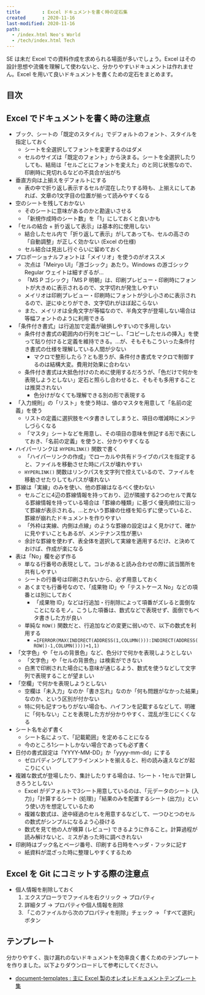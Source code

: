 ```yaml
---
title        : Excel ドキュメントを書く時の定石集
created      : 2020-11-16
last-modified: 2020-11-16
path:
  - /index.html Neo's World
  - /tech/index.html Tech
---
```


SE は未だ Excel での資料作成を求められる場面が多いでしょう。Excel はその設計思想や流儀を理解して使わないと、分かりやすいドキュメントは作れません。Excel を用いて良いドキュメントを書くための定石をまとめます。


## 目次


## Excel でドキュメントを書く時の注意点

- ブック、シートの「既定のスタイル」でデフォルトのフォント、スタイルを指定しておく
  - シートを全選択してフォントを変更するのはダメ
  - セルのサイズは「既定のフォント」から決まる。シートを全選択したりしても、結局は「セルごとにフォントを変えた」のと同じ状態なので、印刷時に見切れるなどの不具合が出がち
- 垂直方向は上揃えをデフォルトにする
  - 表の中で折り返し表示するセルが混在したりする時も、上揃えにしてあれば、文章の1文字目の位置が揃って読みやすくなる
- 空のシートを残しておかない
  - そのシートに意味があるのかと勘違いさせる
  - 「新規作成時のシート数」を「1」にしておくと良いかも
- 「セルの結合 + 折り返して表示」は基本的に使用しない
  - 結合したセル内で「折り返して表示」がしてあっても、セルの高さの「自動調整」が正しく効かない (Excel の仕様)
  - セル結合は見出し行ぐらいに留めておく
- プロポーショナルフォントは「メイリオ」を使うのがオススメ
  - 次点は「Meiryo UI」「游ゴシック」あたり。Windows の游ゴシック Regular ウェイトは細すぎるが…
  - 「MS P ゴシック」「MS P 明朝」は、印刷プレビュー・印刷時にフォントが大きめに表示されるので、文字切れが発生しやすい
  - メイリオは印刷プレビュー・印刷時にフォントが少し小さめに表示されるので、逆にゆとりができ、文字切れがほぼ起こらない
  - また、メイリオは全角文字が等幅なので、半角文字が登場しない場合は等幅フォントのように利用できる
- 「条件付き書式」は行追加で定義が破損しやすいので多用しない
  - 条件付き書式の範囲内の行列をコピーし、「コピーしたセルの挿入」を使って貼り付けると定義を維持できる。…が、そもそもこういった条件付き書式の仕様を理解している人間が少ない
      - マクロで整形したら？とも思うが、条件付き書式をマクロで制御するのは結構大変。費用対効果に合わない
  - 条件付き書式は大抵色付けのために使用するだろうが、「色だけで何かを表現しようとしない」定石と照らし合わせると、そもそも多用することは推奨されない
      - 色分けがなくても理解できる別の形で表現する
- 「入力規則」の「リスト」を使う時は、値のマスタを用意して「名前の定義」を使う
  - リストの定義に選択肢をベタ書きしてしまうと、項目の増減時にメンテしづらくなる
  - 「マスタ」シートなどを用意し、その項目の意味を併記する形で表にしておき、「名前の定義」を使うと、分かりやすくなる
- ハイパーリンクは `HYPERLINK()` 関数で書く
  - 「ハイパーリンクの作成」でローカルや共有ドライブのパスを指定すると、ファイルを移動させた時にパスが壊れやすい
  - `HYPERLINK()` 関数はリンクパスを文字列で控えているので、ファイルを移動させたりしてもパスが壊れない
- 罫線は「実線」のみを使い、他の罫線はなるべく使わない
  - セルごとに4辺の罫線情報を持っており、辺が隣接する2つのセルで異なる罫線情報を持っている場合は「罫線の種類」に基づく優先順位に沿って罫線が表示される。…とかいう罫線の仕様を知らずに使っていると、罫線が崩れたドキュメントを作りやすい
  - 「外枠は実線、内側は点線」のような罫線の設定はよく見かけて、確かに見やすいこともあるが、メンテナンス性が悪い
  - 余計な罫線を使わず、表全体を選択して実線を適用するだけ、と決めておけば、作成が楽になる
- 表は「No」欄を必ず作る
  - 単なる行番号の表現として。コレがあると読み合わせの際に該当箇所を共有しやすい
  - シートの行番号は印刷されないから、必ず用意しておく
  - あくまでも行番号なので、「成果物 ID」や「テストケース No」などの項番とは別にしておく
      - 「成果物 ID」などは行追加・行削除によって項番がズレると面倒なことになるモノ。こうした項番は、数式などで表現せず、面倒でもベタ書きした方が良い
  - 単純な `ROW()` 関数だと、行追加などの変更に弱いので、以下の数式を利用する
      - `=IFERROR(MAX(INDIRECT(ADDRESS(1,COLUMN())):INDIRECT(ADDRESS(ROW()-1,COLUMN())))+1,1)`
- 「文字色」や「セルの背景色」など、色分けで何かを表現しようとしない
  - 「文字色」や「セルの背景色」は検索ができない
  - 白黒で印刷された場合にも意味が通じるよう、数式を使うなどして文字列で表現することが望ましい
- 「空欄」で何かを表現しようとしない
  - 空欄は「未入力」なのか「書き忘れ」なのか「何も問題がなかった結果」なのか、という区別が付かない
  - 特に何も記すつもりがない場合も、ハイフンを記載するなどして、明確に「何もない」ことを表現した方が分かりやすく、混乱が生じにくくなる
- シート名を必ず書く
  - シート名によって、「記載範囲」を定めることになる
  - 今のところ1シートしかない場合であっても必ず書く
- 日付の書式設定は「YYYY-MM-DD」か「yyyy-mm-dd」にする
  - ゼロパディングしてアラインメントを揃えると、桁の読み違えなどが起こりにくい
- 複雑な数式が登場したり、集計したりする場合は、1シート・1セルで計算しきろうとしない
  - Excel がデフォルトで3シート用意しているのは、「元データのシート (入力)」「計算するシート (処理)」「結果のみを配置するシート (出力)」という使い方を想定しているため
  - 複雑な数式は、途中経過のセルを用意するなどして、一つひとつのセルの数式がシンプルになるよう心掛ける
  - 数式を見て他の人が検算 (レビュー) できるように作ること。計算過程が読み解けないと、ミスがあった時に調べきれない
- 印刷時はブック名とページ番号、印刷する日時をヘッダ・フッタに記す
  - 紙資料が混ざった時に整理しやすくするため


## Excel を Git にコミットする際の注意点

- 個人情報を削除しておく
    1. エクスプローラでファイルを右クリック → プロパティ
    2. 詳細タブ → プロパティや個人情報を削除
    3. 「このファイルから次のプロパティを削除」チェック → 「すべて選択」ボタン


## テンプレート

分かりやすく、抜け漏れのないドキュメントを効率良く書くためのテンプレートを作りました。以下よりダウンロードして参考にしてください。

- [document-templates : 主に Excel 製のオレオレドキュメントテンプレート集](https://github.com/Neos21/document-templates)

